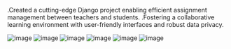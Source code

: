 .Created a cutting-edge Django project enabling efficient assignment management between teachers and students.
.Fostering  a  collaborative  learning  environment  with  user-friendly interfaces and robust data privacy.

![image](https://github.com/VengisettyNagendrakumar/Assignment-Management-usiing-django/assets/95341881/e06d4433-0b66-4b78-b0e5-1ace47b96a00)
![image](https://github.com/VengisettyNagendrakumar/Assignment-Management-usiing-django/assets/95341881/77b0d556-006a-4c94-9350-1797155cf9c5)
![image](https://github.com/VengisettyNagendrakumar/Assignment-Management-usiing-django/assets/95341881/cb94805e-8342-405f-a820-d2731178309c)
![image](https://github.com/VengisettyNagendrakumar/Assignment-Management-usiing-django/assets/95341881/965e9e50-4811-4293-bcfb-a3d62d979394)
![image](https://github.com/VengisettyNagendrakumar/Assignment-Management-usiing-django/assets/95341881/6ed94609-910e-44c8-b08b-c2d9a222654d)
![image](https://github.com/VengisettyNagendrakumar/Assignment-Management-usiing-django/assets/95341881/a0777254-6815-48e8-9f14-b0e804c4e52f)
